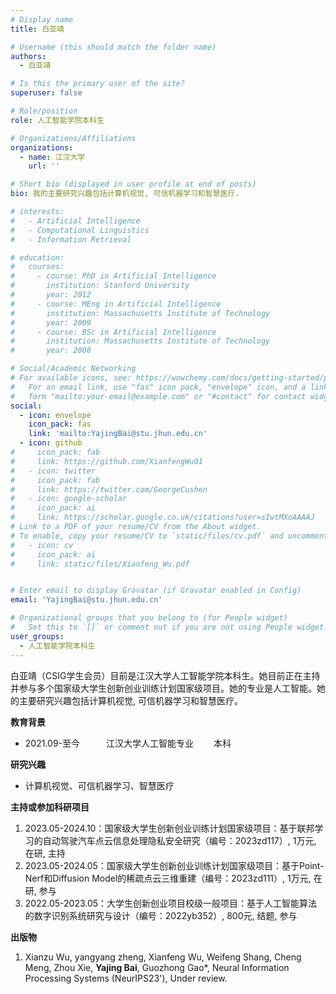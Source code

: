 ```yaml
---
# Display name
title: 白亚靖

# Username (this should match the folder name)
authors:
  - 白亚靖

# Is this the primary user of the site?
superuser: false

# Role/position
role: 人工智能学院本科生

# Organizations/Affiliations
organizations:
  - name: 江汉大学
    url: ''

# Short bio (displayed in user profile at end of posts)
bio: 我的主要研究兴趣包括计算机视觉, 可信机器学习和智慧医疗.

# interests:
#   - Artificial Intelligence
#   - Computational Linguistics
#   - Information Retrieval

# education:
#   courses:
#     - course: PhD in Artificial Intelligence
#       institution: Stanford University
#       year: 2012
#     - course: MEng in Artificial Intelligence
#       institution: Massachusetts Institute of Technology
#       year: 2009
#     - course: BSc in Artificial Intelligence
#       institution: Massachusetts Institute of Technology
#       year: 2008

# Social/Academic Networking
# For available icons, see: https://wowchemy.com/docs/getting-started/page-builder/#icons
#   For an email link, use "fas" icon pack, "envelope" icon, and a link in the
#   form "mailto:your-email@example.com" or "#contact" for contact widget.
social:
  - icon: envelope
    icon_pack: fas
    link: 'mailto:YajingBai@stu.jhun.edu.cn'
  - icon: github
#     icon_pack: fab
#     link: https://github.com/XianfengWu01
#   - icon: twitter
#     icon_pack: fab
#     link: https://twitter.com/GeorgeCushen
#   - icon: google-scholar
#     icon_pack: ai
#     link: https://scholar.google.co.uk/citations?user=sIwtMXoAAAAJ
# Link to a PDF of your resume/CV from the About widget.
# To enable, copy your resume/CV to `static/files/cv.pdf` and uncomment the lines below.
#   - icon: cv
#     icon_pack: ai
#     link: static/files/Xianfeng_Wu.pdf


# Enter email to display Gravatar (if Gravatar enabled in Config)
email: 'YajingBai@stu.jhun.edu.cn'

# Organizational groups that you belong to (for People widget)
#   Set this to `[]` or comment out if you are not using People widget.
user_groups:
  - 人工智能学院本科生
---
```


白亚靖（CSIG学生会员）目前是江汉大学人工智能学院本科生。她目前正在主持并参与多个国家级大学生创新创业训练计划国家级项目。她的专业是人工智能。她的主要研究兴趣包括计算机视觉, 可信机器学习和智慧医疗。

**教育背景**
 - 2021.09-至今　　　江汉大学人工智能专业　　       本科
                    
**研究兴趣**
 - 计算机视觉、可信机器学习、智慧医疗

**主持或参加科研项目**
 1. 2023.05-2024.10：国家级大学生创新创业训练计划国家级项目：基于联邦学习的自动驾驶汽车点云信息处理隐私安全研究（编号：2023zd117）, 1万元, 在研, 主持
 2. 2023.05-2024.05：国家级大学生创新创业训练计划国家级项目：基于Point-Nerf和Diffusion Model的稀疏点云三维重建（编号：2023zd111）, 1万元, 在研, 参与
 3. 2022.05-2023.05：大学生创新创业项目校级一般项目：基于人工智能算法的数字识别系统研究与设计（编号：2022yb352）, 800元, 结题, 参与

**出版物**
 1.	Xianzu Wu, yangyang zheng, Xianfeng Wu, Weifeng Shang, Cheng Meng, Zhou Xie, **Yajing Bai**, Guozhong Gao*, Neural Information Processing Systems (NeurIPS23'), Under review.



